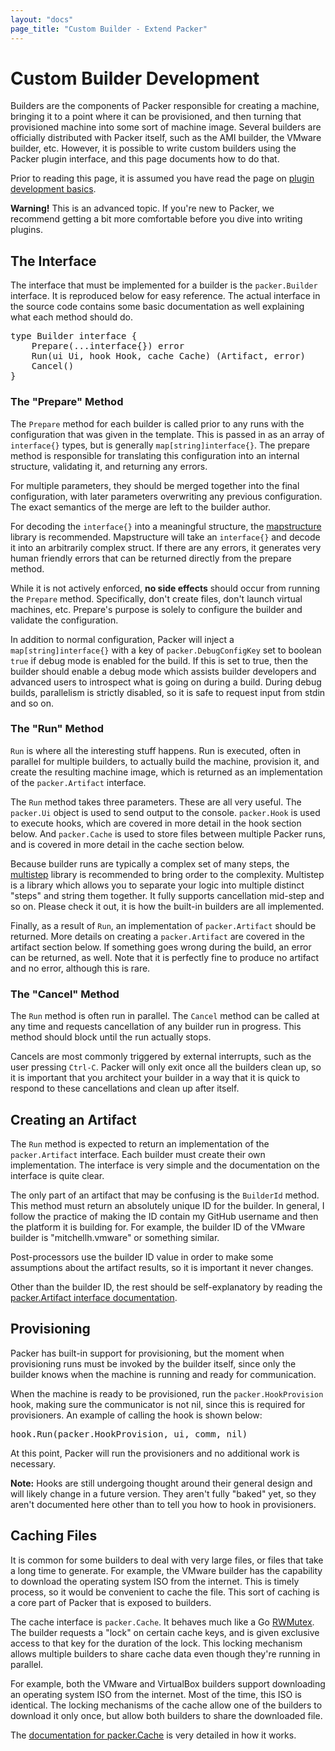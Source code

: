 ```yaml
---
layout: "docs"
page_title: "Custom Builder - Extend Packer"
---
```


# Custom Builder Development

Builders are the components of Packer responsible for creating a machine,
bringing it to a point where it can be provisioned, and then turning
that provisioned machine into some sort of machine image. Several builders
are officially distributed with Packer itself, such as the AMI builder, the
VMware builder, etc. However, it is possible to write custom builders using
the Packer plugin interface, and this page documents how to do that.

Prior to reading this page, it is assumed you have read the page on
[plugin development basics](/docs/extend/developing-plugins.html).

<div class="alert alert-block">
  <strong>Warning!</strong> This is an advanced topic. If you're new to Packer,
  we recommend getting a bit more comfortable before you dive into writing
  plugins.
</div>

## The Interface

The interface that must be implemented for a builder is the `packer.Builder`
interface. It is reproduced below for easy reference. The actual interface
in the source code contains some basic documentation as well explaining
what each method should do.

<pre class="prettyprint">
type Builder interface {
	Prepare(...interface{}) error
	Run(ui Ui, hook Hook, cache Cache) (Artifact, error)
	Cancel()
}
</pre>

### The "Prepare" Method

The `Prepare` method for each builder is called prior to any runs with
the configuration that was given in the template. This is passed in as
an array of `interface{}` types, but is generally `map[string]interface{}`. The prepare
method is responsible for translating this configuration into an internal
structure, validating it, and returning any errors.

For multiple parameters, they should be merged together into the final
configuration, with later parameters overwriting any previous configuration.
The exact semantics of the merge are left to the builder author.

For decoding the `interface{}` into a meaningful structure, the
[mapstructure](https://github.com/mitchellh/mapstructure) library is recommended.
Mapstructure will take an `interface{}` and decode it into an arbitrarily
complex struct. If there are any errors, it generates very human friendly
errors that can be returned directly from the prepare method.

While it is not actively enforced, **no side effects** should occur from
running the `Prepare` method. Specifically, don't create files, don't launch
virtual machines, etc. Prepare's purpose is solely to configure the builder
and validate the configuration.

In addition to normal configuration, Packer will inject a `map[string]interface{}`
with a key of `packer.DebugConfigKey` set to boolean `true` if debug mode
is enabled for the build. If this is set to true, then the builder
should enable a debug mode which assists builder developers and advanced
users to introspect what is going on during a build. During debug
builds, parallelism is strictly disabled, so it is safe to request input
from stdin and so on.

### The "Run" Method

`Run` is where all the interesting stuff happens. Run is executed, often
in parallel for multiple builders, to actually build the machine, provision
it, and create the resulting machine image, which is returned as an
implementation of the `packer.Artifact` interface.

The `Run` method takes three parameters. These are all very useful. The
`packer.Ui` object is used to send output to the console. `packer.Hook` is
used to execute hooks, which are covered in more detail in the hook section
below. And `packer.Cache` is used to store files between multiple Packer
runs, and is covered in more detail in the cache section below.

Because builder runs are typically a complex set of many steps, the
[multistep](https://github.com/mitchellh/multistep) library is recommended
to bring order to the complexity. Multistep is a library which allows you to
separate your logic into multiple distinct "steps" and string them together.
It fully supports cancellation mid-step and so on. Please check it out, it is
how the built-in builders are all implemented.

Finally, as a result of `Run`, an implementation of `packer.Artifact` should
be returned. More details on creating a `packer.Artifact` are covered in the
artifact section below. If something goes wrong during the build, an error
can be returned, as well. Note that it is perfectly fine to produce no artifact
and no error, although this is rare.

### The "Cancel" Method

The `Run` method is often run in parallel. The `Cancel` method can be
called at any time and requests cancellation of any builder run in progress.
This method should block until the run actually stops.

Cancels are most commonly triggered by external interrupts, such as the
user pressing `Ctrl-C`. Packer will only exit once all the builders clean up,
so it is important that you architect your builder in a way that it is quick
to respond to these cancellations and clean up after itself.

## Creating an Artifact

The `Run` method is expected to return an implementation of the
`packer.Artifact` interface. Each builder must create their own
implementation. The interface is very simple and the documentation on the
interface is quite clear.

The only part of an artifact that may be confusing is the `BuilderId`
method. This method must return an absolutely unique ID for the builder.
In general, I follow the practice of making the ID contain my GitHub username
and then the platform it is building for. For example, the builder ID of
the VMware builder is "mitchellh.vmware" or something similar.

Post-processors use the builder ID value in order to make some assumptions
about the artifact results, so it is important it never changes.

Other than the builder ID, the rest should be self-explanatory by reading
the [packer.Artifact interface documentation](#).

## Provisioning

Packer has built-in support for provisioning, but the moment when provisioning
runs must be invoked by the builder itself, since only the builder knows
when the machine is running and ready for communication.

When the machine is ready to be provisioned, run the `packer.HookProvision`
hook, making sure the communicator is not nil, since this is required for
provisioners. An example of calling the hook is shown below:

<pre class="prettyprint">
hook.Run(packer.HookProvision, ui, comm, nil)
</pre>

At this point, Packer will run the provisioners and no additional work
is necessary.

<div class="alert alert-info alert-block">
<strong>Note:</strong> Hooks are still undergoing thought around their
general design and will likely change in a future version. They aren't
fully "baked" yet, so they aren't documented here other than to tell you
how to hook in provisioners.
</div>

## Caching Files

It is common for some builders to deal with very large files, or files that
take a long time to generate. For example, the VMware builder has the capability
to download the operating system ISO from the internet. This is timely process,
so it would be convenient to cache the file. This sort of caching is a core
part of Packer that is exposed to builders.

The cache interface is `packer.Cache`. It behaves much like a Go
[RWMutex](http://golang.org/pkg/sync/#RWMutex). The builder requests a "lock"
on certain cache keys, and is given exclusive access to that key for the
duration of the lock. This locking mechanism allows multiple builders to
share cache data even though they're running in parallel.

For example, both the VMware and VirtualBox builders support downloading an
operating system ISO from the internet. Most of the time, this ISO is identical.
The locking mechanisms of the cache allow one of the builders to download it
only once, but allow both builders to share the downloaded file.

The [documentation for packer.Cache](#) is
very detailed in how it works.
